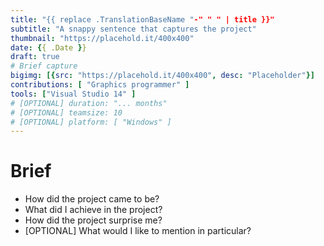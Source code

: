 ```yaml
---
title: "{{ replace .TranslationBaseName "-" " " | title }}"
subtitle: "A snappy sentence that captures the project"
thumbnail: "https://placehold.it/400x400"
date: {{ .Date }}
draft: true
# Brief capture
bigimg: [{src: "https://placehold.it/400x400", desc: "Placeholder"}]
contributions: [ "Graphics programmer" ]
tools: ["Visual Studio 14" ]
# [OPTIONAL] duration: "... months"
# [OPTIONAL] teamsize: 10
# [OPTIONAL] platform: [ "Windows" ]
---
```


# Brief
- How did the project came to be?
- What did I achieve in the project?
- How did the project surprise me?
- [OPTIONAL] What would I like to mention in particular?
